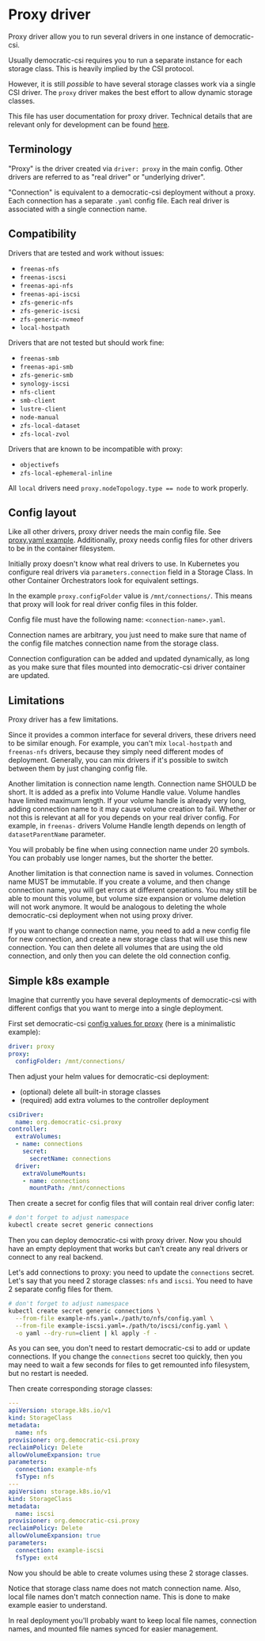 
# Proxy driver

Proxy driver allow you to run several drivers in one instance of democratic-csi.

Usually democratic-csi requires you to run a separate instance for each storage class.
This is heavily implied by the CSI protocol.

However, it is still _possible_ to have several storage classes work via a single CSI driver.
The `proxy` driver makes the best effort to allow dynamic storage classes.

This file has user documentation for proxy driver. Technical details that are relevant only for development can be found [here](../src/driver/controller-proxy/compatibility.md).

## Terminology

"Proxy" is the driver created via `driver: proxy` in the main config.
Other drivers are referred to as "real driver" or "underlying driver".

"Connection" is equivalent to a democratic-csi deployment without a proxy.
Each connection has a separate `.yaml` config file.
Each real driver is associated with a single connection name.

## Compatibility

Drivers that are tested and work without issues:

- `freenas-nfs`
- `freenas-iscsi`
- `freenas-api-nfs`
- `freenas-api-iscsi`
- `zfs-generic-nfs`
- `zfs-generic-iscsi`
- `zfs-generic-nvmeof`
- `local-hostpath`

Drivers that are not tested but should work fine:

- `freenas-smb`
- `freenas-api-smb`
- `zfs-generic-smb`
- `synology-iscsi`
- `nfs-client`
- `smb-client`
- `lustre-client`
- `node-manual`
- `zfs-local-dataset`
- `zfs-local-zvol`

Drivers that are known to be incompatible with proxy:

- `objectivefs`
- `zfs-local-ephemeral-inline`

All `local` drivers need `proxy.nodeTopology.type == node` to work properly.

## Config layout

Like all other drivers, proxy driver needs the main config file. See [proxy.yaml example](../examples/proxy.yaml).
Additionally, proxy needs config files for other drivers to be in the container filesystem.

Initially proxy doesn't know what real drivers to use.
In Kubernetes you configure real drivers via `parameters.connection` field in a Storage Class.
In other Container Orchestrators look for equivalent settings.

In the example `proxy.configFolder` value is `/mnt/connections/`.
This means that proxy will look for real driver config files in this folder.

Config file must have the following name: `<connection-name>.yaml`.

Connection names are arbitrary, you just need to make sure that name of the config file
matches connection name from the storage class.

Connection configuration can be added and updated dynamically,
as long as you make sure that files mounted into democratic-csi driver container are updated.

## Limitations

Proxy driver has a few limitations.

Since it provides a common interface for several drivers, these drivers need to be similar enough.
For example, you can't mix `local-hostpath` and `freenas-nfs` drivers, because they simply need different modes of deployment.
Generally, you can mix drivers if it's possible to switch between them by just changing config file.

Another limitation is connection name length.
Connection name SHOULD be short. It is added as a prefix into Volume Handle value. Volume handles have limited maximum length.
If your volume handle is already very long, adding connection name to it may cause volume creation to fail.
Whether or not this is relevant at all for you depends on your real driver config.
For example, in `freenas-` drivers Volume Handle length depends on length of `datasetParentName` parameter.

You will probably be fine when using connection name under 20 symbols.
You can probably use longer names, but the shorter the better.

Another limitation is that connection name is saved in volumes.
Connection name MUST be immutable.
If you create a volume, and then change connection name, you will get errors at different operations.
You may still be able to mount this volume, but volume size expansion or volume deletion will not work anymore.
It would be analogous to deleting the whole democratic-csi deployment when not using proxy driver.

If you want to change connection name, you need to add a new config file for new connection,
and create a new storage class that will use this new connection.
You can then delete all volumes that are using the old connection, and only then you can delete the old connection config.

## Simple k8s example

Imagine that currently you have several deployments of democratic-csi
with different configs that you want to merge into a single deployment.

First set democratic-csi [config values for proxy](../examples/proxy.yaml) (here is a minimalistic example):

```yaml
driver: proxy
proxy:
  configFolder: /mnt/connections/
```

Then adjust your helm values for democratic-csi deployment:

- (optional) delete all built-in storage classes
- (required) add extra volumes to the controller deployment

```yaml
csiDriver:
  name: org.democratic-csi.proxy
controller:
  extraVolumes:
  - name: connections
    secret:
      secretName: connections
  driver:
    extraVolumeMounts:
    - name: connections
      mountPath: /mnt/connections
```

Then create a secret for config files that will contain real driver config later:

```bash
# don't forget to adjust namespace
kubectl create secret generic connections
```

Then you can deploy democratic-csi with proxy driver.
Now you should have an empty deployment that works
but can't create any real drivers or connect to any real backend.

Let's add connections to proxy:
you need to update the `connections` secret.
Let's say that you need 2 storage classes: `nfs` and `iscsi`.
You need to have 2 separate config files for them.

```bash
# don't forget to adjust namespace
kubectl create secret generic connections \
  --from-file example-nfs.yaml=./path/to/nfs/config.yaml \
  --from-file example-iscsi.yaml=./path/to/iscsi/config.yaml \
  -o yaml --dry-run=client | kl apply -f -
```

As you can see, you don't need to restart democratic-csi to add or update connections.
If you change the `connections` secret too quickly, then you may need to wait a few seconds
for files to get remounted info filesystem, but no restart is needed.

Then create corresponding storage classes:

```yaml
---
apiVersion: storage.k8s.io/v1
kind: StorageClass
metadata:
  name: nfs
provisioner: org.democratic-csi.proxy
reclaimPolicy: Delete
allowVolumeExpansion: true
parameters:
  connection: example-nfs
  fsType: nfs
---
apiVersion: storage.k8s.io/v1
kind: StorageClass
metadata:
  name: iscsi
provisioner: org.democratic-csi.proxy
reclaimPolicy: Delete
allowVolumeExpansion: true
parameters:
  connection: example-iscsi
  fsType: ext4
```

Now you should be able to create volumes using these 2 storage classes.

Notice that storage class name does not match connection name.
Also, local file names don't match connection name.
This is done to make example easier to understand.

In real deployment you'll probably want to keep local file names, connection names,
and mounted file names synced for easier management.
